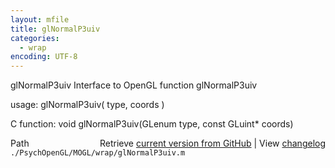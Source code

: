 ```yaml
---
layout: mfile
title: glNormalP3uiv
categories:
  - wrap
encoding: UTF-8
---
```


glNormalP3uiv  Interface to OpenGL function glNormalP3uiv  

usage:  glNormalP3uiv( type, coords )  

C function:  void glNormalP3uiv(GLenum type, const GLuint\* coords)  


<div class="code_header" style="text-align:right;">
  <span style="float:left;">Path&nbsp;&nbsp;</span> <span class="counter">Retrieve <a href=
  "https://raw.github.com/Psychtoolbox-3/Psychtoolbox-3/beta/./PsychOpenGL/MOGL/wrap/glNormalP3uiv.m">current version from GitHub</a> | View <a href=
  "https://github.com/Psychtoolbox-3/Psychtoolbox-3/commits/beta/./PsychOpenGL/MOGL/wrap/glNormalP3uiv.m">changelog</a></span>
</div>
<div class="code">
  <code>./PsychOpenGL/MOGL/wrap/glNormalP3uiv.m</code>
</div>
